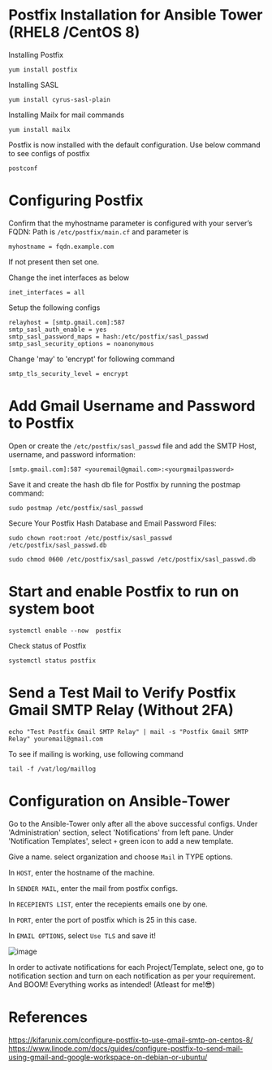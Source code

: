 # Postfix Installation for Ansible Tower (RHEL8 /CentOS 8)

Installing Postfix
```
yum install postfix
```

Installing SASL
```
yum install cyrus-sasl-plain
```

Installing Mailx for mail commands
```
yum install mailx
```
Postfix is now installed with the default configuration. 
Use below command to see configs of postfix
```
postconf
```

# Configuring Postfix

Confirm that the myhostname parameter is configured with your server’s FQDN: Path is `/etc/postfix/main.cf` and parameter is
```
myhostname = fqdn.example.com
```
If not present then set one.

Change the inet interfaces as below
```
inet_interfaces = all
```

Setup the following configs
```
relayhost = [smtp.gmail.com]:587
smtp_sasl_auth_enable = yes
smtp_sasl_password_maps = hash:/etc/postfix/sasl_passwd
smtp_sasl_security_options = noanonymous
```
Change 'may' to 'encrypt' for following command
```
smtp_tls_security_level = encrypt
```

# Add Gmail Username and Password to Postfix
  
Open or create the ```/etc/postfix/sasl_passwd``` file and add the SMTP Host, username, and password information:
```
[smtp.gmail.com]:587 <youremail@gmail.com>:<yourgmailpassword>  
``` 
Save it and create the hash db file for Postfix by running the postmap command:
```
sudo postmap /etc/postfix/sasl_passwd
```
Secure Your Postfix Hash Database and Email Password Files:
```
sudo chown root:root /etc/postfix/sasl_passwd /etc/postfix/sasl_passwd.db
```
```
sudo chmod 0600 /etc/postfix/sasl_passwd /etc/postfix/sasl_passwd.db
```

# Start and enable Postfix to run on system boot
```
systemctl enable --now  postfix
```

Check status of Postfix
```
systemctl status postfix
```

# Send a Test Mail to Verify Postfix Gmail SMTP Relay (Without 2FA)
```
echo "Test Postfix Gmail SMTP Relay" | mail -s "Postfix Gmail SMTP Relay" youremail@gmail.com
```

To see if mailing is working, use following command
```
tail -f /vat/log/maillog
```
# Configuration on Ansible-Tower

Go to the Ansible-Tower only after all the above successful configs.
Under 'Administration' section, select 'Notifications' from left pane.
Under 'Notification Templates', select `+` green icon to add a new template.

Give a name. select organization and choose `Mail` in TYPE options.

In `HOST`, enter the hostname of the machine.

In `SENDER MAIL`, enter the mail from postfix configs.

In `RECEPIENTS LIST`, enter the recepients emails one by one.

In `PORT`, enter the port of postfix which is 25 in this case.

In `EMAIL OPTIONS`, select `Use TLS`
and save it!

![image](https://user-images.githubusercontent.com/24843193/184133690-a297d4ae-3e05-47cd-8239-b1d38895b46a.png)


In order to activate notifications for each Project/Template, select one, go to notification section and turn on each notification as per your requirement.
And BOOM! Everything works as intended! 
(Atleast for me!😎)

# References
https://kifarunix.com/configure-postfix-to-use-gmail-smtp-on-centos-8/
https://www.linode.com/docs/guides/configure-postfix-to-send-mail-using-gmail-and-google-workspace-on-debian-or-ubuntu/
